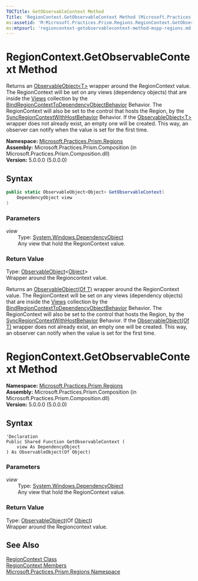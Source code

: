```yaml
---
TOCTitle: GetObservableContext Method
Title: 'RegionContext.GetObservableContext Method (Microsoft.Practices.Prism.Regions)'
ms:assetid: 'M:Microsoft.Practices.Prism.Regions.RegionContext.GetObservableContext(System.Windows.DependencyObject)'
ms:mtpsurl: 'regioncontext-getobservablecontext-method-mspp-regions.md'
---
```



# RegionContext.GetObservableContext Method

Returns an [ObservableObject&lt;T&gt;](/patterns-practices/reference/observableobject-t-class-mspp) wrapper around the RegionContext value. The RegionContext will be set on any views (dependency objects) that are inside the [Views](/patterns-practices/reference/iregion-views-property-mspp-regions) collection by the [BindRegionContextToDependencyObjectBehavior](/patterns-practices/reference/bindregioncontexttodependencyobjectbehavior-class-mspp-regions-behaviors) Behavior. The RegionContext will also be set to the control that hosts the Region, by the [SyncRegionContextWithHostBehavior](/patterns-practices/reference/syncregioncontextwithhostbehavior-class-mspp-regions-behaviors) Behavior. If the [ObservableObject&lt;T&gt;](/patterns-practices/reference/observableobject-t-class-mspp) wrapper does not already exist, an empty one will be created. This way, an observer can notify when the value is set for the first time.

**Namespace:** [Microsoft.Practices.Prism.Regions](/patterns-practices/reference/mspp-regions-namespace)  
**Assembly:** Microsoft.Practices.Prism.Composition (in Microsoft.Practices.Prism.Composition.dll)  
**Version:** 5.0.0.0 (5.0.0.0)

## Syntax

```C#
public static ObservableObject<Object> GetObservableContext(
	DependencyObject view
)
```

### Parameters

*view*  
&nbsp;&nbsp;&nbsp;&nbsp;&nbsp;&nbsp;&nbsp;&nbsp;Type: [System.Windows.DependencyObject](http://msdn.microsoft.com/en-us/library/ms589309)  
&nbsp;&nbsp;&nbsp;&nbsp;&nbsp;&nbsp;&nbsp;&nbsp;Any view that hold the RegionContext value.

### Return Value

Type: [ObservableObject](/patterns-practices/reference/observableobject-t-class-mspp)&lt;[Object](http://msdn.microsoft.com/en-us/library/e5kfa45b)&gt;  
Wrapper around the Regioncontext value.


Returns an [ObservableObject(Of T)](/patterns-practices/reference/observableobject-t-class-mspp) wrapper around the RegionContext value. The RegionContext will be set on any views (dependency objects) that are inside the [Views](/patterns-practices/reference/iregion-views-property-mspp-regions) collection by the [BindRegionContextToDependencyObjectBehavior](/patterns-practices/reference/bindregioncontexttodependencyobjectbehavior-class-mspp-regions-behaviors) Behavior. The RegionContext will also be set to the control that hosts the Region, by the [SyncRegionContextWithHostBehavior](/patterns-practices/reference/syncregioncontextwithhostbehavior-class-mspp-regions-behaviors) Behavior. If the [ObservableObject(Of T)](/patterns-practices/reference/observableobject-t-class-mspp) wrapper does not already exist, an empty one will be created. This way, an observer can notify when the value is set for the first time.



# RegionContext.GetObservableContext Method

**Namespace:** [Microsoft.Practices.Prism.Regions](/patterns-practices/reference/mspp-regions-namespace)  
**Assembly:** Microsoft.Practices.Prism.Composition (in Microsoft.Practices.Prism.Composition.dll)  
**Version:** 5.0.0.0 (5.0.0.0)

## Syntax

```VB
'Declaration
Public Shared Function GetObservableContext ( 
	view As DependencyObject
) As ObservableObject(Of Object)
```

### Parameters

*view*  
&nbsp;&nbsp;&nbsp;&nbsp;&nbsp;&nbsp;&nbsp;&nbsp;Type: [System.Windows.DependencyObject](http://msdn.microsoft.com/en-us/library/ms589309)  
&nbsp;&nbsp;&nbsp;&nbsp;&nbsp;&nbsp;&nbsp;&nbsp;Any view that hold the RegionContext value.

### Return Value

Type: [ObservableObject](/patterns-practices/reference/observableobject-t-class-mspp)(Of [Object](http://msdn.microsoft.com/en-us/library/e5kfa45b))  
Wrapper around the Regioncontext value.

## See Also

[RegionContext Class](/patterns-practices/reference/regioncontext-class-mspp-regions)  
[RegionContext Members](/patterns-practices/reference/regioncontext-members-mspp-regions)  
[Microsoft.Practices.Prism.Regions Namespace](/patterns-practices/reference/mspp-regions-namespace)  